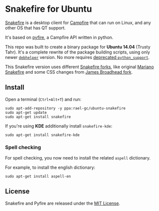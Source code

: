 Snakefire for Ubuntu
===================================

[Snakefire](http://snakefire.org) is a desktop client for [Campfire](https://campfirenow.com/) that can run on Linux, and any other OS that has QT support.

It's based on [pyfire](https://github.com/mariano/pyfire), a Campfire API written in python.

This repo was built to create a binary package for **Ubuntu 14.04** (Trusty Tahr). It's a complete rewrite of the package building scripts, using only newer [`debhelper`](http://manpages.ubuntu.com/manpages/trusty/man7/debhelper.7.html) version. No more requires [deprecated `python_support`](http://article.gmane.org/gmane.linux.debian.devel.python/6948).

This Snakefire version uses different [Snakefire forks](https://github.com/mariano/snakefire/network), like original [Mariano Snakefire](https://github.com/mariano/snakefire) and some CSS changes from [James Broadhead fork](https://github.com/jamesbroadhead/snakefire).


## Install

Open a terminal (`Ctrl+Alt+T`) and run:

```term
sudo apt-add-repository -y ppa:rael-gc/ubuntu-snakefire
sudo apt-get update
sudo apt-get install snakefire
```

If you're using **KDE** additionally install `snakefire-kde`:

```
sudo apt-get install snakefire-kde
```

### Spell checking

For spell checking, you now need to install the related `aspell` dictionary. 

For example, to install the english dictionary:

```term
sudo apt-get install aspell-en
```

## License

Snakefire and Pyfire are released under the [MIT License](LICENSE).
